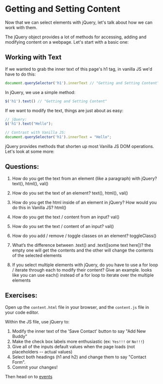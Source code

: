 # Getting and Setting Content

Now that we can select elements with jQuery, let's talk about how we can work with them.

The jQuery object provides a lot of methods for accessing, adding and modifying content on a webpage. Let's start with a basic one:

## Working with Text

If we wanted to grab the inner text of this page's h1 tag, in vanilla JS we'd have to do this:

```JavaScript
document.querySelector('h1').innerText // "Getting and Setting Content"
```

In jQuery, we use a simple method:

```JavaScript
$('h1').text() // "Getting and Setting Content"
```

If we want to modify the text, things are just about as easy:

```JavaScript
// jQuery:
$('h1').text("Hello");

// Contrast with Vanilla JS:
document.querySelector('h1').innerText = "Hello";
```

jQuery provides methods that shorten up most Vanilla JS DOM operations. Let's look at some more:

## Questions:
1. How do you get the text from an element (like a paragraph) with jQuery?
text(), html(), val()

2. How do you set the text of an element?
text(), html(), val()

3. How do you get the html inside of an element in jQuery? How would you do this in Vanilla JS?
html()

4. How do you get the text / content from an input?
val()

5. How do you set the text / content of an input?
val()

6. How do you add / remove / toggle classes on an element?
toggleClass()

7. What’s the difference between .text() and .text([some text here])?
the empty one will get the contents and the other will change the contents of the selected elements

8. If you select multiple elements with jQuery, do you have to use a for loop / iterate through each to modify their content? Give an example.
looks like you can use each() instead of a for loop to iterate over the multiple elements

## Exercises:
Open up the `content.html` file in your browser, and the `content.js` file in your code editor.

Within the JS file, use jQuery to:
1. Modify the inner text of the 'Save Contact' button to say "Add New Buddy"
2. Make the check box labels more enthusiastic (ex: `Yes!!!` or `No!!!`)
3. Give all of the inputs default values when the page loads (not placeholders -- actual values)
4. Select both headings (h1 and h2) and change them to say "Contact Form".
5. Commit your changes!

Then head on to [events](../part-3-events)
